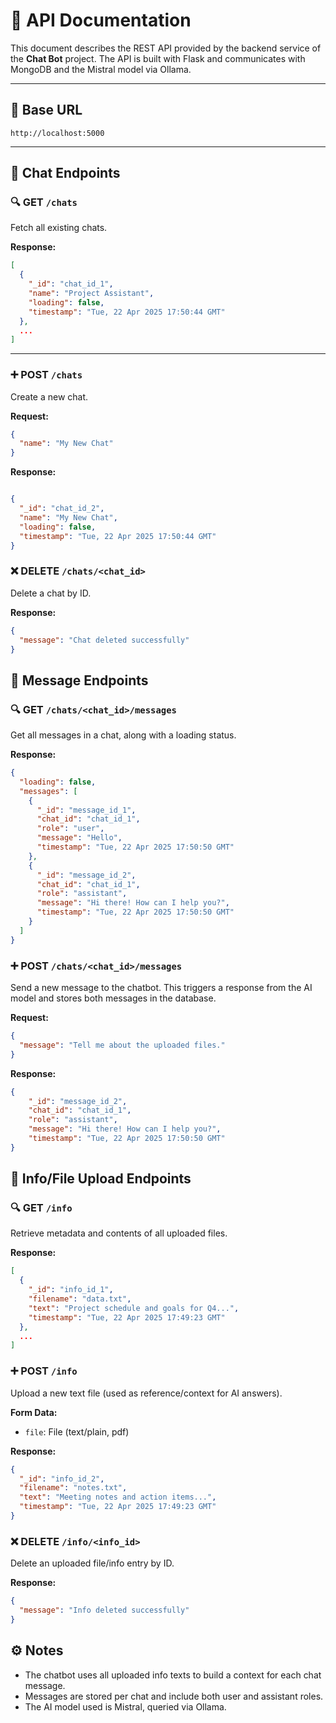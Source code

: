 # 📘 API Documentation

This document describes the REST API provided by the backend service of the **Chat Bot** project. The API is built with Flask and communicates with MongoDB and the Mistral model via Ollama.

---

## 🔗 Base URL

`http://localhost:5000`

---

## 📁 Chat Endpoints

### 🔍 GET `/chats`

Fetch all existing chats.

**Response:**

```json
[
  {
    "_id": "chat_id_1",
    "name": "Project Assistant",
    "loading": false,
    "timestamp": "Tue, 22 Apr 2025 17:50:44 GMT"
  },
  ...
]
```

---

### ➕ POST `/chats`

Create a new chat.

**Request:**

```json
{
  "name": "My New Chat"
}
```

**Response:**

```json

{
  "_id": "chat_id_2",
  "name": "My New Chat",
  "loading": false,
  "timestamp": "Tue, 22 Apr 2025 17:50:44 GMT"
}
```

### ❌ DELETE `/chats/<chat_id>`

Delete a chat by ID.

**Response:**

```json
{
  "message": "Chat deleted successfully"
}
```

## 💬 Message Endpoints

### 🔍 GET `/chats/<chat_id>/messages`

Get all messages in a chat, along with a loading status.

**Response:**

```json
{
  "loading": false,
  "messages": [
    {
      "_id": "message_id_1",
      "chat_id": "chat_id_1",
      "role": "user",
      "message": "Hello",
      "timestamp": "Tue, 22 Apr 2025 17:50:50 GMT"
    },
    {
      "_id": "message_id_2",
      "chat_id": "chat_id_1",
      "role": "assistant",
      "message": "Hi there! How can I help you?",
      "timestamp": "Tue, 22 Apr 2025 17:50:50 GMT"
    }
  ]
}
```

### ➕ POST `/chats/<chat_id>/messages`

Send a new message to the chatbot. This triggers a response from the AI model and stores both messages in the database.

**Request:**

```json
{
  "message": "Tell me about the uploaded files."
}
```

**Response:**

```json
{
    "_id": "message_id_2",
    "chat_id": "chat_id_1",
    "role": "assistant",
    "message": "Hi there! How can I help you?",
    "timestamp": "Tue, 22 Apr 2025 17:50:50 GMT"
}
```

## 📄 Info/File Upload Endpoints

### 🔍 GET `/info`

Retrieve metadata and contents of all uploaded files.

**Response:**

```json
[
  {
    "_id": "info_id_1",
    "filename": "data.txt",
    "text": "Project schedule and goals for Q4...",
    "timestamp": "Tue, 22 Apr 2025 17:49:23 GMT"
  },
  ...
]
```

### ➕ POST `/info`

Upload a new text file (used as reference/context for AI answers).

**Form Data:**

- `file`: File (text/plain, pdf)

**Response:**

```json
{
  "_id": "info_id_2",
  "filename": "notes.txt",
  "text": "Meeting notes and action items...",
  "timestamp": "Tue, 22 Apr 2025 17:49:23 GMT"
}
```

### ❌ DELETE `/info/<info_id>`

Delete an uploaded file/info entry by ID.

**Response:**

```json
{
  "message": "Info deleted successfully"
}
```

## ⚙️ Notes

- The chatbot uses all uploaded info texts to build a context for each chat message.
- Messages are stored per chat and include both user and assistant roles.
- The AI model used is Mistral, queried via Ollama.
